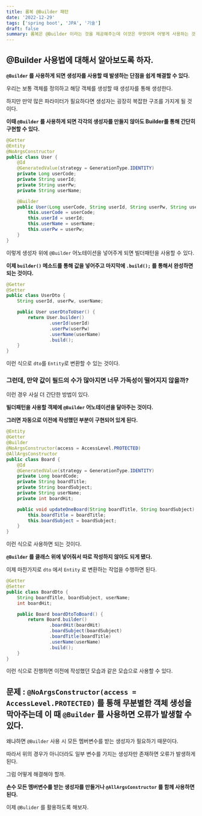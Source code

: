 ```yaml
---
title: 롬복 @Builder 패턴
date: '2022-12-29'
tags: ['spring boot', 'JPA', '기술']
draft: false
summary: 롬복은 @Builder 이라는 것을 제공해주는데 이것은 무엇이며 어떻게 사용하는 것일까?
---
```


## @Builder 사용법에 대해서 알아보도록 하자.

**`@Builder` 를 사용하게 되면 생성자를 사용할 때 발생하는 단점을 쉽게 해결할 수 있다.**

우리는 보통 객체를 정의하고 해당 객체를 생성할 때 생성자를 통해 생성한다.

하지만 만약 많은 파라미터가 필요하다면 생성자는 굉장히 복잡한 구조를 가지게 될 것이다.

**이때 `@Builder` 를 사용하게 되면 각각의 생성자를 만들지 않아도 Builder를 통해 간단히 구현할 수 있다.**

```java
@Getter
@Entity
@NoArgsConstructor
public class User {
    @Id
    @GeneratedValue(strategy = GenerationType.IDENTITY)
    private Long userCode;
    private String userId;
    private String userPw;
    private String userName;

    @Builder
    public User(Long userCode, String userId, String userPw, String userName) {
        this.userCode = userCode;
        this.userId = userId;
        this.userName = userName;
        this.userPw = userPw;
    }
}
```

이렇게 생성자 위에 `@Builder` 어노테이션을 넣어주게 되면 빌더패턴을 사용할 수 있다.

**이제 `builder()` 메소드를 통해 값을 넣어주고 마지막에 `.build();` 를 통해서 완성하면 되는 것이다.**

```java
@Getter
@Setter
public class UserDto {
    String userId, userPw, userName;

    public User userDtoToUser() {
        return User.builder()
                .userId(userId)
                .userPw(userPw)
                .userName(userName)
                .build();
    }
}
```

이런 식으로 `dto`를 `Entity`로 변환할 수 있는 것이다.

### 그런데, 만약 값이 필드의 수가 많아지면 너무 가독성이 떨어지지 않을까?

이런 경우 사실 더 간단한 방법이 있다.

**빌더패턴을 사용할 객체에 `@Builder` 어노테이션을 달아주는 것이다.**

**그러면 자동으로 이전에 작성했던 부분이 구현되어 있게 된다.**

```java
@Entity
@Getter
@Builder
@NoArgsConstructor(access = AccessLevel.PROTECTED)
@AllArgsConstructor
public class Board {
    @Id
    @GeneratedValue(strategy = GenerationType.IDENTITY)
    private Long boardCode;
    private String boardTitle;
    private String boardSubject;
    private String userName;
    private int boardHit;

    public void updateOneBoard(String boardTitle, String boardSubject) {
        this.boardTitle = boardTitle;
        this.boardSubject = boardSubject;
    }
}
```

이런 식으로 사용하면 되는 것이다.

**`@Builder` 를 클래스 위에 넣어줘서 따로 작성하지 않아도 되게 됐다.**

이제 마찬가지로 `dto` 에서 `Entity` 로 변환하는 작업을 수행하면 된다.

```java
@Getter
@Setter
public class BoardDto {
    String boardTitle, boardSubject, userName;
    int boardHit;

    public Board boardDtoToBoard() {
        return Board.builder()
                .boardHit(boardHit)
                .boardSubject(boardSubject)
                .boardTitle(boardTitle)
                .userName(userName)
                .build();
    }
}
```

이런 식으로 진행하면 이전에 작성했던 모습과 같은 모습으로 사용할 수 있다.

## 문제 : `@NoArgsConstructor(access = AccessLevel.PROTECTED)` 를 통해 무분별한 객체 생성을 막아주는데 이 때 `@Builder` 를 사용하면 오류가 발생할 수 있다.

왜냐하면 `@Builder` 사용 시 모든 멤버변수를 받는 생성자가 필요하기 때문이다.

따라서 위의 경우가 아니더라도 일부 변수를 가지는 생성자만 존재하면 오류가 발생하게 된다.

그럼 어떻게 해결해야 할까.

**손수 모든 멤버변수를 받는 생성자를 만들거나 `@AllArgsConstructor` 를 함께 사용하면 된다.**

이제 `@Bulider` 를 활용하도록 해보자.
